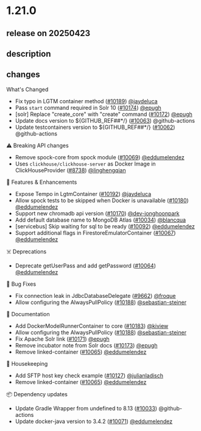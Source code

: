 # 1.21.0

## release on 20250423
## description
## changes
What's Changed

* Fix typo in LGTM container method (<a class="issue-link js-issue-link" data-error-text="Failed to load title" data-id="3007039738" data-permission-text="Title is private" data-url="https://github.com/testcontainers/testcontainers-java/issues/10189" data-hovercard-type="pull_request" data-hovercard-url="/testcontainers/testcontainers-java/pull/10189/hovercard" href="https://github.com/testcontainers/testcontainers-java/pull/10189">#10189</a>) <a class="user-mention notranslate" data-hovercard-type="user" data-hovercard-url="/users/jaydeluca/hovercard" data-octo-click="hovercard-link-click" data-octo-dimensions="link_type:self" href="https://github.com/jaydeluca">@jaydeluca</a>
* Pass <code>start</code> command required in Solr 10 (<a class="issue-link js-issue-link" data-error-text="Failed to load title" data-id="2976443611" data-permission-text="Title is private" data-url="https://github.com/testcontainers/testcontainers-java/issues/10174" data-hovercard-type="pull_request" data-hovercard-url="/testcontainers/testcontainers-java/pull/10174/hovercard" href="https://github.com/testcontainers/testcontainers-java/pull/10174">#10174</a>) <a class="user-mention notranslate" data-hovercard-type="user" data-hovercard-url="/users/epugh/hovercard" data-octo-click="hovercard-link-click" data-octo-dimensions="link_type:self" href="https://github.com/epugh">@epugh</a>
* [solr] Replace "create_core" with "create" command (<a class="issue-link js-issue-link" data-error-text="Failed to load title" data-id="2976408122" data-permission-text="Title is private" data-url="https://github.com/testcontainers/testcontainers-java/issues/10172" data-hovercard-type="pull_request" data-hovercard-url="/testcontainers/testcontainers-java/pull/10172/hovercard" href="https://github.com/testcontainers/testcontainers-java/pull/10172">#10172</a>) <a class="user-mention notranslate" data-hovercard-type="user" data-hovercard-url="/users/epugh/hovercard" data-octo-click="hovercard-link-click" data-octo-dimensions="link_type:self" href="https://github.com/epugh">@epugh</a>
* Update docs version to ${GITHUB_REF##*/} (<a class="issue-link js-issue-link" data-error-text="Failed to load title" data-id="2894951219" data-permission-text="Title is private" data-url="https://github.com/testcontainers/testcontainers-java/issues/10063" data-hovercard-type="pull_request" data-hovercard-url="/testcontainers/testcontainers-java/pull/10063/hovercard" href="https://github.com/testcontainers/testcontainers-java/pull/10063">#10063</a>) @github-actions
* Update testcontainers version to ${GITHUB_REF##*/} (<a class="issue-link js-issue-link" data-error-text="Failed to load title" data-id="2894951151" data-permission-text="Title is private" data-url="https://github.com/testcontainers/testcontainers-java/issues/10062" data-hovercard-type="pull_request" data-hovercard-url="/testcontainers/testcontainers-java/pull/10062/hovercard" href="https://github.com/testcontainers/testcontainers-java/pull/10062">#10062</a>) @github-actions

:warning: Breaking API changes

* Remove spock-core from spock module (<a class="issue-link js-issue-link" data-error-text="Failed to load title" data-id="2895926194" data-permission-text="Title is private" data-url="https://github.com/testcontainers/testcontainers-java/issues/10069" data-hovercard-type="pull_request" data-hovercard-url="/testcontainers/testcontainers-java/pull/10069/hovercard" href="https://github.com/testcontainers/testcontainers-java/pull/10069">#10069</a>) <a class="user-mention notranslate" data-hovercard-type="user" data-hovercard-url="/users/eddumelendez/hovercard" data-octo-click="hovercard-link-click" data-octo-dimensions="link_type:self" href="https://github.com/eddumelendez">@eddumelendez</a>
* Uses <code>clickhouse/clickhouse-server</code> as Docker Image in ClickHouseProvider (<a class="issue-link js-issue-link" data-error-text="Failed to load title" data-id="2326987473" data-permission-text="Title is private" data-url="https://github.com/testcontainers/testcontainers-java/issues/8738" data-hovercard-type="pull_request" data-hovercard-url="/testcontainers/testcontainers-java/pull/8738/hovercard" href="https://github.com/testcontainers/testcontainers-java/pull/8738">#8738</a>) <a class="user-mention notranslate" data-hovercard-type="user" data-hovercard-url="/users/linghengqian/hovercard" data-octo-click="hovercard-link-click" data-octo-dimensions="link_type:self" href="https://github.com/linghengqian">@linghengqian</a>

🚀 Features & Enhancements

* Expose Tempo in LgtmContainer (<a class="issue-link js-issue-link" data-error-text="Failed to load title" data-id="3012504705" data-permission-text="Title is private" data-url="https://github.com/testcontainers/testcontainers-java/issues/10192" data-hovercard-type="pull_request" data-hovercard-url="/testcontainers/testcontainers-java/pull/10192/hovercard" href="https://github.com/testcontainers/testcontainers-java/pull/10192">#10192</a>) <a class="user-mention notranslate" data-hovercard-type="user" data-hovercard-url="/users/jaydeluca/hovercard" data-octo-click="hovercard-link-click" data-octo-dimensions="link_type:self" href="https://github.com/jaydeluca">@jaydeluca</a>
* Allow spock tests to be skipped when Docker is unavailable (<a class="issue-link js-issue-link" data-error-text="Failed to load title" data-id="2989685384" data-permission-text="Title is private" data-url="https://github.com/testcontainers/testcontainers-java/issues/10180" data-hovercard-type="pull_request" data-hovercard-url="/testcontainers/testcontainers-java/pull/10180/hovercard" href="https://github.com/testcontainers/testcontainers-java/pull/10180">#10180</a>) <a class="user-mention notranslate" data-hovercard-type="user" data-hovercard-url="/users/eddumelendez/hovercard" data-octo-click="hovercard-link-click" data-octo-dimensions="link_type:self" href="https://github.com/eddumelendez">@eddumelendez</a>
* Support new chromadb api version (<a class="issue-link js-issue-link" data-error-text="Failed to load title" data-id="2972605128" data-permission-text="Title is private" data-url="https://github.com/testcontainers/testcontainers-java/issues/10170" data-hovercard-type="pull_request" data-hovercard-url="/testcontainers/testcontainers-java/pull/10170/hovercard" href="https://github.com/testcontainers/testcontainers-java/pull/10170">#10170</a>) <a class="user-mention notranslate" data-hovercard-type="user" data-hovercard-url="/users/dev-jonghoonpark/hovercard" data-octo-click="hovercard-link-click" data-octo-dimensions="link_type:self" href="https://github.com/dev-jonghoonpark">@dev-jonghoonpark</a>
* Add default database name to MongoDB Atlas (<a class="issue-link js-issue-link" data-error-text="Failed to load title" data-id="2880760472" data-permission-text="Title is private" data-url="https://github.com/testcontainers/testcontainers-java/issues/10034" data-hovercard-type="pull_request" data-hovercard-url="/testcontainers/testcontainers-java/pull/10034/hovercard" href="https://github.com/testcontainers/testcontainers-java/pull/10034">#10034</a>) <a class="user-mention notranslate" data-hovercard-type="user" data-hovercard-url="/users/blancqua/hovercard" data-octo-click="hovercard-link-click" data-octo-dimensions="link_type:self" href="https://github.com/blancqua">@blancqua</a>
* [servicebus] Skip waiting for sql to be ready (<a class="issue-link js-issue-link" data-error-text="Failed to load title" data-id="2914524221" data-permission-text="Title is private" data-url="https://github.com/testcontainers/testcontainers-java/issues/10092" data-hovercard-type="pull_request" data-hovercard-url="/testcontainers/testcontainers-java/pull/10092/hovercard" href="https://github.com/testcontainers/testcontainers-java/pull/10092">#10092</a>) <a class="user-mention notranslate" data-hovercard-type="user" data-hovercard-url="/users/eddumelendez/hovercard" data-octo-click="hovercard-link-click" data-octo-dimensions="link_type:self" href="https://github.com/eddumelendez">@eddumelendez</a>
* Support additional flags in FirestoreEmulatorContainer (<a class="issue-link js-issue-link" data-error-text="Failed to load title" data-id="2895829841" data-permission-text="Title is private" data-url="https://github.com/testcontainers/testcontainers-java/issues/10067" data-hovercard-type="pull_request" data-hovercard-url="/testcontainers/testcontainers-java/pull/10067/hovercard" href="https://github.com/testcontainers/testcontainers-java/pull/10067">#10067</a>) <a class="user-mention notranslate" data-hovercard-type="user" data-hovercard-url="/users/eddumelendez/hovercard" data-octo-click="hovercard-link-click" data-octo-dimensions="link_type:self" href="https://github.com/eddumelendez">@eddumelendez</a>

☠️ Deprecations

* Deprecate getUserPass and add getPassword (<a class="issue-link js-issue-link" data-error-text="Failed to load title" data-id="2895299970" data-permission-text="Title is private" data-url="https://github.com/testcontainers/testcontainers-java/issues/10064" data-hovercard-type="pull_request" data-hovercard-url="/testcontainers/testcontainers-java/pull/10064/hovercard" href="https://github.com/testcontainers/testcontainers-java/pull/10064">#10064</a>) <a class="user-mention notranslate" data-hovercard-type="user" data-hovercard-url="/users/eddumelendez/hovercard" data-octo-click="hovercard-link-click" data-octo-dimensions="link_type:self" href="https://github.com/eddumelendez">@eddumelendez</a>

🐛 Bug Fixes

* Fix connection leak in JdbcDatabaseDelegate (<a class="issue-link js-issue-link" data-error-text="Failed to load title" data-id="2753239587" data-permission-text="Title is private" data-url="https://github.com/testcontainers/testcontainers-java/issues/9662" data-hovercard-type="pull_request" data-hovercard-url="/testcontainers/testcontainers-java/pull/9662/hovercard" href="https://github.com/testcontainers/testcontainers-java/pull/9662">#9662</a>) <a class="user-mention notranslate" data-hovercard-type="user" data-hovercard-url="/users/froque/hovercard" data-octo-click="hovercard-link-click" data-octo-dimensions="link_type:self" href="https://github.com/froque">@froque</a>
* Allow configuring the AlwaysPullPolicy (<a class="issue-link js-issue-link" data-error-text="Failed to load title" data-id="3002009667" data-permission-text="Title is private" data-url="https://github.com/testcontainers/testcontainers-java/issues/10188" data-hovercard-type="pull_request" data-hovercard-url="/testcontainers/testcontainers-java/pull/10188/hovercard" href="https://github.com/testcontainers/testcontainers-java/pull/10188">#10188</a>) <a class="user-mention notranslate" data-hovercard-type="user" data-hovercard-url="/users/sebastian-steiner/hovercard" data-octo-click="hovercard-link-click" data-octo-dimensions="link_type:self" href="https://github.com/sebastian-steiner">@sebastian-steiner</a>

📖 Documentation

* Add DockerModelRunnerContainer to core (<a class="issue-link js-issue-link" data-error-text="Failed to load title" data-id="2996576016" data-permission-text="Title is private" data-url="https://github.com/testcontainers/testcontainers-java/issues/10183" data-hovercard-type="pull_request" data-hovercard-url="/testcontainers/testcontainers-java/pull/10183/hovercard" href="https://github.com/testcontainers/testcontainers-java/pull/10183">#10183</a>) <a class="user-mention notranslate" data-hovercard-type="user" data-hovercard-url="/users/kiview/hovercard" data-octo-click="hovercard-link-click" data-octo-dimensions="link_type:self" href="https://github.com/kiview">@kiview</a>
* Allow configuring the AlwaysPullPolicy (<a class="issue-link js-issue-link" data-error-text="Failed to load title" data-id="3002009667" data-permission-text="Title is private" data-url="https://github.com/testcontainers/testcontainers-java/issues/10188" data-hovercard-type="pull_request" data-hovercard-url="/testcontainers/testcontainers-java/pull/10188/hovercard" href="https://github.com/testcontainers/testcontainers-java/pull/10188">#10188</a>) <a class="user-mention notranslate" data-hovercard-type="user" data-hovercard-url="/users/sebastian-steiner/hovercard" data-octo-click="hovercard-link-click" data-octo-dimensions="link_type:self" href="https://github.com/sebastian-steiner">@sebastian-steiner</a>
* Fix Apache Solr link (<a class="issue-link js-issue-link" data-error-text="Failed to load title" data-id="2976347441" data-permission-text="Title is private" data-url="https://github.com/testcontainers/testcontainers-java/issues/10171" data-hovercard-type="pull_request" data-hovercard-url="/testcontainers/testcontainers-java/pull/10171/hovercard" href="https://github.com/testcontainers/testcontainers-java/pull/10171">#10171</a>) <a class="user-mention notranslate" data-hovercard-type="user" data-hovercard-url="/users/epugh/hovercard" data-octo-click="hovercard-link-click" data-octo-dimensions="link_type:self" href="https://github.com/epugh">@epugh</a>
* Remove incubator note from Solr docs (<a class="issue-link js-issue-link" data-error-text="Failed to load title" data-id="2976419931" data-permission-text="Title is private" data-url="https://github.com/testcontainers/testcontainers-java/issues/10173" data-hovercard-type="pull_request" data-hovercard-url="/testcontainers/testcontainers-java/pull/10173/hovercard" href="https://github.com/testcontainers/testcontainers-java/pull/10173">#10173</a>) <a class="user-mention notranslate" data-hovercard-type="user" data-hovercard-url="/users/epugh/hovercard" data-octo-click="hovercard-link-click" data-octo-dimensions="link_type:self" href="https://github.com/epugh">@epugh</a>
* Remove linked-container (<a class="issue-link js-issue-link" data-error-text="Failed to load title" data-id="2895332361" data-permission-text="Title is private" data-url="https://github.com/testcontainers/testcontainers-java/issues/10065" data-hovercard-type="pull_request" data-hovercard-url="/testcontainers/testcontainers-java/pull/10065/hovercard" href="https://github.com/testcontainers/testcontainers-java/pull/10065">#10065</a>) <a class="user-mention notranslate" data-hovercard-type="user" data-hovercard-url="/users/eddumelendez/hovercard" data-octo-click="hovercard-link-click" data-octo-dimensions="link_type:self" href="https://github.com/eddumelendez">@eddumelendez</a>

🧹 Housekeeping

* Add SFTP host key check example (<a class="issue-link js-issue-link" data-error-text="Failed to load title" data-id="2944304354" data-permission-text="Title is private" data-url="https://github.com/testcontainers/testcontainers-java/issues/10127" data-hovercard-type="pull_request" data-hovercard-url="/testcontainers/testcontainers-java/pull/10127/hovercard" href="https://github.com/testcontainers/testcontainers-java/pull/10127">#10127</a>) <a class="user-mention notranslate" data-hovercard-type="user" data-hovercard-url="/users/julianladisch/hovercard" data-octo-click="hovercard-link-click" data-octo-dimensions="link_type:self" href="https://github.com/julianladisch">@julianladisch</a>
* Remove linked-container (<a class="issue-link js-issue-link" data-error-text="Failed to load title" data-id="2895332361" data-permission-text="Title is private" data-url="https://github.com/testcontainers/testcontainers-java/issues/10065" data-hovercard-type="pull_request" data-hovercard-url="/testcontainers/testcontainers-java/pull/10065/hovercard" href="https://github.com/testcontainers/testcontainers-java/pull/10065">#10065</a>) <a class="user-mention notranslate" data-hovercard-type="user" data-hovercard-url="/users/eddumelendez/hovercard" data-octo-click="hovercard-link-click" data-octo-dimensions="link_type:self" href="https://github.com/eddumelendez">@eddumelendez</a>

📦 Dependency updates

* Update Gradle Wrapper from undefined to 8.13 (<a class="issue-link js-issue-link" data-error-text="Failed to load title" data-id="2879827066" data-permission-text="Title is private" data-url="https://github.com/testcontainers/testcontainers-java/issues/10033" data-hovercard-type="pull_request" data-hovercard-url="/testcontainers/testcontainers-java/pull/10033/hovercard" href="https://github.com/testcontainers/testcontainers-java/pull/10033">#10033</a>) @github-actions
* Update docker-java version to 3.4.2 (<a class="issue-link js-issue-link" data-error-text="Failed to load title" data-id="2901050780" data-permission-text="Title is private" data-url="https://github.com/testcontainers/testcontainers-java/issues/10071" data-hovercard-type="pull_request" data-hovercard-url="/testcontainers/testcontainers-java/pull/10071/hovercard" href="https://github.com/testcontainers/testcontainers-java/pull/10071">#10071</a>) <a class="user-mention notranslate" data-hovercard-type="user" data-hovercard-url="/users/eddumelendez/hovercard" data-octo-click="hovercard-link-click" data-octo-dimensions="link_type:self" href="https://github.com/eddumelendez">@eddumelendez</a>

